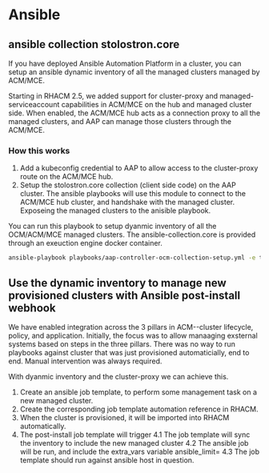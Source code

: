 # Ansible

## ansible collection stolostron.core

If you have deployed Ansible Automation Platform in a cluster, you can setup an ansible dynamic inventory of all the managed clusters managed by ACM/MCE.

Starting in RHACM 2.5, we added support for cluster-proxy and managed-serviceaccount capabilities in ACM/MCE on the hub and managed cluster side.
When enabled, the ACM/MCE hub acts as a connection proxy to all the managed clusters, and AAP can manage those clusters through the ACM/MCE.

### How this works

1. Add a kubeconfig credential to AAP to allow access to the cluster-proxy route on the ACM/MCE hub.
2. Setup the stolostron.core collection (client side code) on the AAP cluster. The ansible playbooks will use this module to connect to the ACM/MCE hub cluster, and handshake with the managed cluster. Exposeing the managed clusters to the anisible playbook.

You can run this playbook to setup dyanmic inventory of all the OCM/ACM/MCE managed clusters.
The ansible-collection.core is provided through an exeuction engine docker container.

```bash
ansible-playbook playbooks/aap-controller-ocm-collection-setup.yml -e tenant=playback
```

## Use the dynamic inventory to manage new provisioned clusters with Ansible post-install webhook

We have enabled integration across the 3 pillars in ACM--cluster lifecycle, policy, and application. Initially, the focus was to allow manaaging exsternal systems based on steps in the three pillars. There was no way to run playbooks against cluster that was just provisioned automaticially, end to end. Manual intervention was always required.

With dyanmic inventory and the cluster-proxy we can achieve this. 

1. Create an ansible job template, to perform some management task on a new managed cluster.
2. Create the corresponding job template automation reference in RHACM.
3. When the cluster is provisioned, it will be imported into RHACM automatically.
4. The post-install job template will trigger
4.1 The job template will sync the inventory to include the new managed cluster
4.2 The ansible job will be run, and include the extra_vars variable ansible_limit=<managed cluster name>
4.3 The job template should run against ansible host in question.

